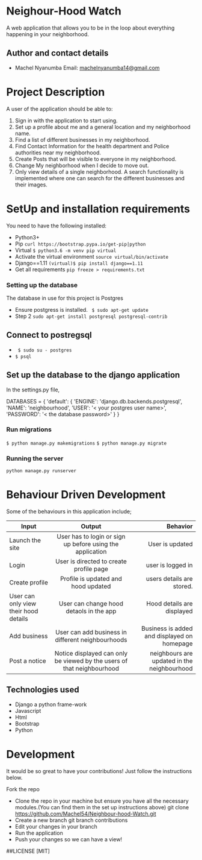# Neighour-Hood Watch
A web application that allows you to be in the loop about everything happening in your neighborhood.

## Author and contact details
* Machel Nyanumba
Email: machelnyanumba14@gmail.com

# Project Description
A user of the application should be able to:

1. Sign in with the application to start using.
2. Set up a profile about me and a general location and my neighborhood name.
3. Find a list of different businesses in my neighborhood.
4. Find Contact Information for the health department and Police authorities near my neighborhood.
5. Create Posts that will be visible to everyone in my neighborhood.
6. Change My neighborhood when I decide to move out.
7. Only view details of a single neighborhood.
A search functionality is implemented where one can search for the different businesses and their images.

# SetUp and installation requirements
You need to have the following installed:
* Python3+
* Pip ```curl https://bootstrap.pypa.io/get-pip|python```
* Virtual ```$ python3.6 -m venv pip virtual```
* Activate the virtual environment ```source virtual/bin/activate```
* Django==1.11 ```(virtual)$ pip install django==1.11```
* Get all requirements ```pip freeze > requirements.txt```

### Setting up the database
The database in use for this project is Postgres
* Ensure postgress is installed. ``` $ sudo apt-get update```
* Step 2 ```sudo apt-get install postgresql postgresql-contrib```

## Connect to postregsql
* ``` $ sudo su - postgres```
* ``` $ psql ```

## Set up the database to the django application
In the settings.py file,

DATABASES = {
    'default': {
        'ENGINE': 'django.db.backends.postgresql',
        'NAME': 'neighbourhood',
        'USER': '< your postgres user name>',
        'PASSWORD': '< the database password>'
    }
}

### Run migrations
``` $ python manage.py makemigrations ```
``` $ python manage.py migrate ```


### Running the server
```python manage.py runserver```

# Behaviour Driven Development
Some of the behaviours in this application include;

| Input        | Output           | Behavior  |
| ------------- |:-------------:| -----:|
| Launch the site | User has to login or sign up before using the application | User is updated |
| Login | User is directed to create profile page | user is logged in |
| Create profile | Profile is updated and hood updated | users details are stored. |
| User can only view their hood details | User can change hood detaols in the app | Hood details are displayed|
| Add business | User can add business in different neighbourhoods | Business is added and displayed on homepage|
| Post a notice | Notice displayed can only be viewed by the users of that neighbourhood | neighbours are updated in the neighbourhood|

## Technologies used
* Django a python frame-work
* Javascript
* Html
* Bootstrap
* Python
# Development
It would be so great to have your contributions! Just follow the instructions below.

Fork the repo
* Clone the repo in your machine but ensure you have all the necessary modules.(You can find them in the set up instructions above) git clone https://github.com/Machel54/Neighbour-hood-Watch.git
* Create a new branch git branch contributions
* Edit your changes in your branch
* Run the application
* Push your changes so we can have a view!

##LICENSE
[MIT]